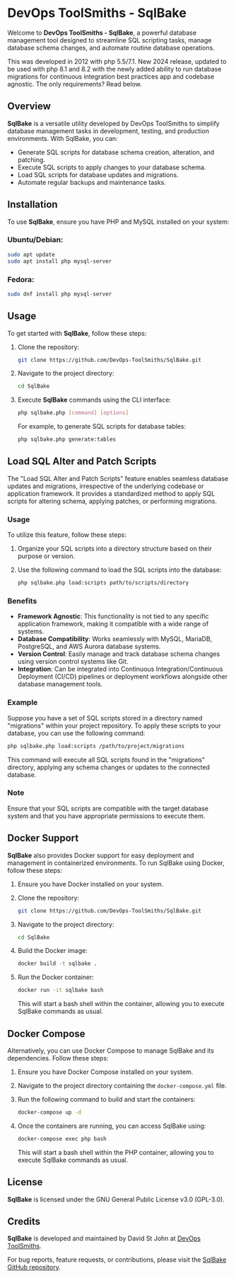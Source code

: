 # DevOps ToolSmiths - SqlBake

Welcome to **DevOps ToolSmiths - SqlBake**, a powerful database management tool designed to streamline SQL scripting tasks, manage database schema changes, and automate routine database operations.

This was developed in 2012 with php 5.5/7.1.
New 2024 release, updated to be used with php 8.1 and 8.2 with the newly added ability to run database migrations for continuous integration best practices
app and codebase agnostic. The only requirements? Read below.


## Overview

**SqlBake** is a versatile utility developed by DevOps ToolSmiths to simplify database management tasks in development, testing, and production environments. With SqlBake, you can:

- Generate SQL scripts for database schema creation, alteration, and patching.
- Execute SQL scripts to apply changes to your database schema.
- Load SQL scripts for database updates and migrations.
- Automate regular backups and maintenance tasks.

## Installation

To use **SqlBake**, ensure you have PHP and MySQL installed on your system:

### Ubuntu/Debian:

```bash
sudo apt update
sudo apt install php mysql-server
```

### Fedora:

```bash
sudo dnf install php mysql-server
```

## Usage

To get started with **SqlBake**, follow these steps:

1. Clone the repository:

   ```bash
   git clone https://github.com/DevOps-ToolSmiths/SqlBake.git
   ```

2. Navigate to the project directory:

   ```bash
   cd SqlBake
   ```

3. Execute **SqlBake** commands using the CLI interface:

   ```bash
   php sqlbake.php [command] [options]
   ```

   For example, to generate SQL scripts for database tables:

   ```bash
   php sqlbake.php generate:tables
   ```

## Load SQL Alter and Patch Scripts

The "Load SQL Alter and Patch Scripts" feature enables seamless database updates and migrations, irrespective of the underlying codebase or application framework. It provides a standardized method to apply SQL scripts for altering schema, applying patches, or performing migrations.

### Usage

To utilize this feature, follow these steps:

1. Organize your SQL scripts into a directory structure based on their purpose or version.
2. Use the following command to load the SQL scripts into the database:

   ```bash
   php sqlbake.php load:scripts path/to/scripts/directory
   ```

### Benefits

- **Framework Agnostic**: This functionality is not tied to any specific application framework, making it compatible with a wide range of systems.
- **Database Compatibility**: Works seamlessly with MySQL, MariaDB, PostgreSQL, and AWS Aurora database systems.
- **Version Control**: Easily manage and track database schema changes using version control systems like Git.
- **Integration**: Can be integrated into Continuous Integration/Continuous Deployment (CI/CD) pipelines or deployment workflows alongside other database management tools.

### Example

Suppose you have a set of SQL scripts stored in a directory named "migrations" within your project repository. To apply these scripts to your database, you can use the following command:

```bash
php sqlbake.php load:scripts /path/to/project/migrations
```

This command will execute all SQL scripts found in the "migrations" directory, applying any schema changes or updates to the connected database.

### Note

Ensure that your SQL scripts are compatible with the target database system and that you have appropriate permissions to execute them.

## Docker Support

**SqlBake** also provides Docker support for easy deployment and management in containerized environments. To run SqlBake using Docker, follow these steps:

1. Ensure you have Docker installed on your system.

2. Clone the repository:

   ```bash
   git clone https://github.com/DevOps-ToolSmiths/SqlBake.git
   ```

3. Navigate to the project directory:

   ```bash
   cd SqlBake
   ```

4. Build the Docker image:

   ```bash
   docker build -t sqlbake .
   ```

5. Run the Docker container:

   ```bash
   docker run -it sqlbake bash
   ```

   This will start a bash shell within the container, allowing you to execute SqlBake commands as usual.

## Docker Compose

Alternatively, you can use Docker Compose to manage SqlBake and its dependencies. Follow these steps:

1. Ensure you have Docker Compose installed on your system.

2. Navigate to the project directory containing the `docker-compose.yml` file.

3. Run the following command to build and start the containers:

   ```bash
   docker-compose up -d
   ```

4. Once the containers are running, you can access SqlBake using:

   ```bash
   docker-compose exec php bash
   ```

   This will start a bash shell within the PHP container, allowing you to execute SqlBake commands as usual.

## License

**SqlBake** is licensed under the GNU General Public License v3.0 (GPL-3.0).

## Credits

**SqlBake** is developed and maintained by David St John at [DevOps ToolSmiths](https://devops-toolsmiths.com/).

For bug reports, feature requests, or contributions, please visit the [SqlBake GitHub repository](https://github.com/davestj/SqlBake).
